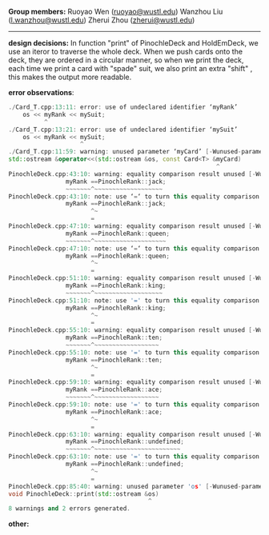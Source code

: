 **Group members:**
Ruoyao Wen (ruoyao@wustl.edu)
Wanzhou Liu (l.wanzhou@wustl.edu)
Zherui Zhou (zherui@wustl.edu)

---

**design decisions:**
In function "print" of PinochleDeck and HoldEmDeck, we use an iteror to traverse the whole deck. When we push cards onto the deck, they are ordered in a circular manner, so when we print the deck, each time we print a card with "spade" suit, we also print an extra "shift" , this makes the output more readable.

**error observations**:
``` C++
./Card_T.cpp:13:11: error: use of undeclared identifier ‘myRank’
    os << myRank << mySuit;
          ^
./Card_T.cpp:13:21: error: use of undeclared identifier ‘mySuit’
    os << myRank << mySuit;
                    ^
./Card_T.cpp:11:59: warning: unused parameter ‘myCard’ [-Wunused-parameter]
std::ostream &operator<<(std::ostream &os, const Card<T> &myCard)
                                                          ^
PinochleDeck.cpp:43:10: warning: equality comparison result unused [-Wunused-comparison]
                myRank ==PinochleRank::jack;
                ~~~~~~~^~~~~~~~~~~~~~~~~~~~
PinochleDeck.cpp:43:10: note: use ‘=‘ to turn this equality comparison into an assignment
                myRank ==PinochleRank::jack;
                       ^~
                       =
PinochleDeck.cpp:47:10: warning: equality comparison result unused [-Wunused-comparison]
                myRank ==PinochleRank::queen;
                ~~~~~~~^~~~~~~~~~~~~~~~~~~~~
PinochleDeck.cpp:47:10: note: use ‘=‘ to turn this equality comparison into an assignment
                myRank ==PinochleRank::queen;
                       ^~
                       =
PinochleDeck.cpp:51:10: warning: equality comparison result unused [-Wunused-comparison]
                myRank ==PinochleRank::king;
                ~~~~~~~^~~~~~~~~~~~~~~~~~~~
PinochleDeck.cpp:51:10: note: use '=' to turn this equality comparison into an assignment
                myRank ==PinochleRank::king;
                       ^~
                       =
PinochleDeck.cpp:55:10: warning: equality comparison result unused [-Wunused-comparison]
                myRank ==PinochleRank::ten;
                ~~~~~~~^~~~~~~~~~~~~~~~~~~
PinochleDeck.cpp:55:10: note: use '=' to turn this equality comparison into an assignment
                myRank ==PinochleRank::ten;
                       ^~
                       =
PinochleDeck.cpp:59:10: warning: equality comparison result unused [-Wunused-comparison]
                myRank ==PinochleRank::ace;
                ~~~~~~~^~~~~~~~~~~~~~~~~~~
PinochleDeck.cpp:59:10: note: use '=' to turn this equality comparison into an assignment
                myRank ==PinochleRank::ace;
                       ^~
                       =
PinochleDeck.cpp:63:10: warning: equality comparison result unused [-Wunused-comparison]
                myRank ==PinochleRank::undefined;
                ~~~~~~~^~~~~~~~~~~~~~~~~~~~~~~~~
PinochleDeck.cpp:63:10: note: use '=' to turn this equality comparison into an assignment
                myRank ==PinochleRank::undefined;
                       ^~
                       =
PinochleDeck.cpp:85:40: warning: unused parameter 'os' [-Wunused-parameter]
void PinochleDeck::print(std::ostream &os)
                                       ^
8 warnings and 2 errors generated.
```

**other:**
